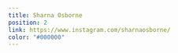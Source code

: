 ```yaml
---
title: Sharna Osborne
position: 2
link: https://www.instagram.com/sharnaosborne/
color: "#000000"
---
```


